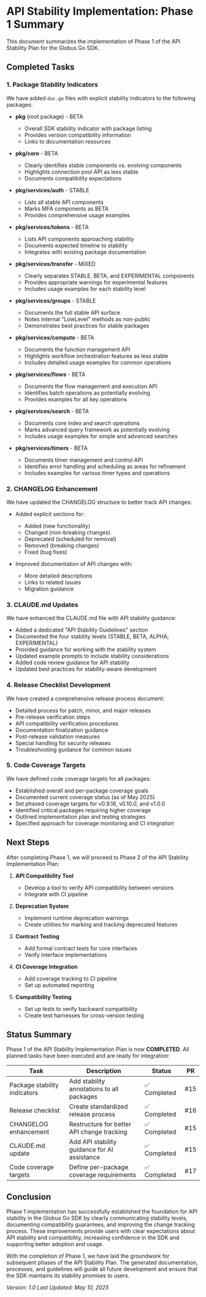 <!-- SPDX-License-Identifier: Apache-2.0 -->
<!-- Copyright (c) 2025 Scott Friedman and Project Contributors -->

# API Stability Implementation: Phase 1 Summary

This document summarizes the implementation of Phase 1 of the API Stability Plan for the Globus Go SDK.

## Completed Tasks

### 1. Package Stability Indicators

We have added `doc.go` files with explicit stability indicators to the following packages:

- **pkg** (root package) - BETA
  - Overall SDK stability indicator with package listing
  - Provides version compatibility information
  - Links to documentation resources

- **pkg/core** - BETA
  - Clearly identifies stable components vs. evolving components
  - Highlights connection pool API as less stable
  - Documents compatibility expectations

- **pkg/services/auth** - STABLE
  - Lists all stable API components
  - Marks MFA components as BETA
  - Provides comprehensive usage examples

- **pkg/services/tokens** - BETA
  - Lists API components approaching stability
  - Documents expected timeline to stability
  - Integrates with existing package documentation

- **pkg/services/transfer** - MIXED
  - Clearly separates STABLE, BETA, and EXPERIMENTAL components
  - Provides appropriate warnings for experimental features
  - Includes usage examples for each stability level

- **pkg/services/groups** - STABLE
  - Documents the full stable API surface
  - Notes internal "LowLevel" methods as non-public
  - Demonstrates best practices for stable packages

- **pkg/services/compute** - BETA
  - Documents the function management API
  - Highlights workflow orchestration features as less stable
  - Includes detailed usage examples for common operations

- **pkg/services/flows** - BETA
  - Documents the flow management and execution API
  - Identifies batch operations as potentially evolving
  - Provides examples for all key operations

- **pkg/services/search** - BETA
  - Documents core index and search operations
  - Marks advanced query framework as potentially evolving
  - Includes usage examples for simple and advanced searches

- **pkg/services/timers** - BETA
  - Documents timer management and control API
  - Identifies error handling and scheduling as areas for refinement
  - Includes examples for various timer types and operations

### 2. CHANGELOG Enhancement

We have updated the CHANGELOG structure to better track API changes:

- Added explicit sections for:
  - Added (new functionality)
  - Changed (non-breaking changes)
  - Deprecated (scheduled for removal)
  - Removed (breaking changes)
  - Fixed (bug fixes)

- Improved documentation of API changes with:
  - More detailed descriptions
  - Links to related issues
  - Migration guidance

### 3. CLAUDE.md Updates

We have enhanced the CLAUDE.md file with API stability guidance:

- Added a dedicated "API Stability Guidelines" section
- Documented the four stability levels (STABLE, BETA, ALPHA, EXPERIMENTAL)
- Provided guidance for working with the stability system
- Updated example prompts to include stability considerations
- Added code review guidance for API stability
- Updated best practices for stability-aware development

### 4. Release Checklist Development

We have created a comprehensive release process document:

- Detailed process for patch, minor, and major releases
- Pre-release verification steps
- API compatibility verification procedures
- Documentation finalization guidance
- Post-release validation measures
- Special handling for security releases
- Troubleshooting guidance for common issues

### 5. Code Coverage Targets

We have defined code coverage targets for all packages:

- Established overall and per-package coverage goals
- Documented current coverage status (as of May 2025)
- Set phased coverage targets for v0.9.16, v0.10.0, and v1.0.0
- Identified critical packages requiring higher coverage
- Outlined implementation plan and testing strategies
- Specified approach for coverage monitoring and CI integration

## Next Steps

After completing Phase 1, we will proceed to Phase 2 of the API Stability Implementation Plan:

1. **API Compatibility Tool**
   - Develop a tool to verify API compatibility between versions
   - Integrate with CI pipeline

2. **Deprecation System**
   - Implement runtime deprecation warnings
   - Create utilities for marking and tracking deprecated features

3. **Contract Testing**
   - Add formal contract tests for core interfaces
   - Verify interface implementations

4. **CI Coverage Integration**
   - Add coverage tracking to CI pipeline
   - Set up automated reporting

5. **Compatibility Testing**
   - Set up tests to verify backward compatibility
   - Create test harnesses for cross-version testing

## Status Summary

Phase 1 of the API Stability Implementation Plan is now **COMPLETED**. All planned tasks have been executed and are ready for integration:

| Task | Description | Status | PR |
|------|-------------|--------|---|
| Package stability indicators | Add stability annotations to all packages | ✅ Completed | #15 |
| Release checklist | Create standardized release process | ✅ Completed | #16 |
| CHANGELOG enhancement | Restructure for better API change tracking | ✅ Completed | #15 |
| CLAUDE.md update | Add API stability guidance for AI assistance | ✅ Completed | #15 |
| Code coverage targets | Define per-package coverage requirements | ✅ Completed | #17 |

## Conclusion

Phase 1 implementation has successfully established the foundation for API stability in the Globus Go SDK by clearly communicating stability levels, documenting compatibility guarantees, and improving the change tracking process. These improvements provide users with clear expectations about API stability and compatibility, increasing confidence in the SDK and supporting better adoption and usage.

With the completion of Phase 1, we have laid the groundwork for subsequent phases of the API Stability Plan. The generated documentation, processes, and guidelines will guide all future development and ensure that the SDK maintains its stability promises to users.

_Version: 1.0_
_Last Updated: May 10, 2025_